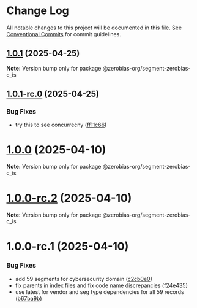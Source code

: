 # Change Log

All notable changes to this project will be documented in this file.
See [Conventional Commits](https://conventionalcommits.org) for commit guidelines.

## [1.0.1](https://github.com/zerobias-org/segment/compare/@zerobias-org/segment-zerobias-c_is@1.0.1-rc.0...@zerobias-org/segment-zerobias-c_is@1.0.1) (2025-04-25)

**Note:** Version bump only for package @zerobias-org/segment-zerobias-c_is





## [1.0.1-rc.0](https://github.com/zerobias-org/segment/compare/@zerobias-org/segment-zerobias-c_is@1.0.0...@zerobias-org/segment-zerobias-c_is@1.0.1-rc.0) (2025-04-25)


### Bug Fixes

* try this to see concurrecny ([ff11c66](https://github.com/zerobias-org/segment/commit/ff11c66d67cb9f185098fd640d4139178d29ae22))





# [1.0.0](https://github.com/zerobias-org/segment/compare/@zerobias-org/segment-zerobias-c_is@1.0.0-rc.2...@zerobias-org/segment-zerobias-c_is@1.0.0) (2025-04-10)

**Note:** Version bump only for package @zerobias-org/segment-zerobias-c_is





# [1.0.0-rc.2](https://github.com/zerobias-org/segment/compare/@zerobias-org/segment-zerobias-c_is@1.0.0-rc.1...@zerobias-org/segment-zerobias-c_is@1.0.0-rc.2) (2025-04-10)

**Note:** Version bump only for package @zerobias-org/segment-zerobias-c_is





# 1.0.0-rc.1 (2025-04-10)


### Bug Fixes

* add 59 segments for cybersecurity domain ([c2cb0e0](https://github.com/zerobias-org/segment/commit/c2cb0e0c1f1eabb51d7f5a6ae6db98c1516fcdbe))
* fix parents in index files and fix code name discrepancies ([f24e435](https://github.com/zerobias-org/segment/commit/f24e4352453caaa05074cc6bb66ee8ed21a4f11d))
* use latest for vendor and seg type dependencies for all 59 records ([b67ba9b](https://github.com/zerobias-org/segment/commit/b67ba9bed7a90fad3b084161ebc603b5b35214b8))
